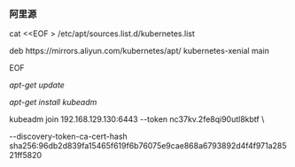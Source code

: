 ### 阿里源

cat &lt;&lt;EOF &gt; \/etc\/apt\/sources.list.d\/kubernetes.list

deb https:\/\/mirrors.aliyun.com\/kubernetes\/apt\/ kubernetes-xenial main

EOF

_apt-get update_ 

_apt-get install kubeadm_ 



kubeadm join 192.168.129.130:6443 --token nc37kv.2fe8qi90utl8kbtf \

 --discovery-token-ca-cert-hash sha256:96db2d839fa15465f619f6b76075e9cae868a6793892d4f4f971a28521ff5820

